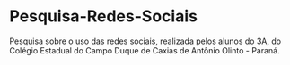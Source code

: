# Pesquisa-Redes-Sociais
Pesquisa sobre o uso das redes sociais, realizada pelos alunos do 3A, do Colégio Estadual do Campo Duque de Caxias de Antônio Olinto - Paraná.

